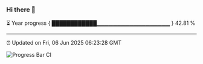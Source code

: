 ### Hi there 👋

⏳ Year progress { ████████████▁▁▁▁▁▁▁▁▁▁▁▁▁▁▁▁▁▁ } 42.81 %

---

⏰ Updated on Fri, 06 Jun 2025 06:23:28 GMT

![Progress Bar CI](https://github.com/liununu/liununu/workflows/Progress%20Bar%20CI/badge.svg)
